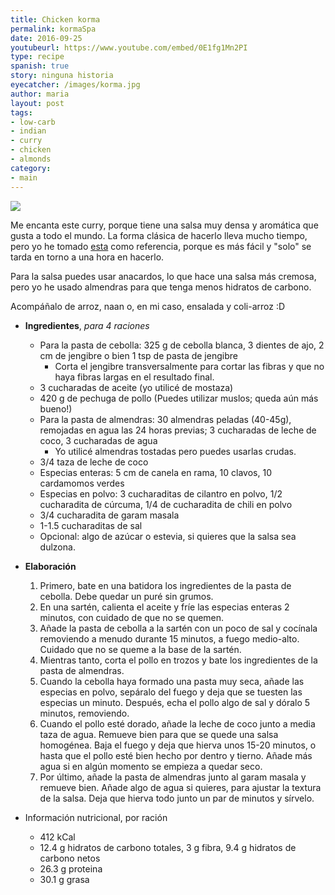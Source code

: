 ```yaml
---
title: Chicken korma
permalink: kormaSpa
date: 2016-09-25
youtubeurl: https://www.youtube.com/embed/0E1fg1Mn2PI
type: recipe
spanish: true
story: ninguna historia
eyecatcher: /images/korma.jpg
author: maria
layout: post
tags:
- low-carb
- indian
- curry
- chicken
- almonds
category:
- main
---
```


<img src="https://farm1.staticflickr.com/683/30866633873_0e3e5dd382_o_d.jpg"/>

Me encanta este curry, porque tiene una salsa muy densa y aromática que gusta a todo el mundo. La forma clásica de hacerlo lleva mucho tiempo, pero yo he tomado [esta](https://www.youtube.com/watch?v=We1qXKTbqOM) como referencia, porque es más fácil y "solo" se tarda en torno a una hora en hacerlo. 

Para la salsa puedes usar anacardos, lo que hace una salsa más cremosa, pero yo he usado almendras para que tenga menos hidratos de carbono. 

Acompáñalo de arroz, naan o, en mi caso, ensalada y coli-arroz :D 


* **Ingredientes**, _para 4 raciones_
  * Para la pasta de cebolla: 325 g de cebolla blanca, 3 dientes de ajo, 2 cm de jengibre o bien 1 tsp de pasta de jengibre
    * Corta el jengibre transversalmente para cortar las fibras y que no haya fibras largas en el resultado final.
  * 3 cucharadas de aceite (yo utilicé de mostaza)
  * 420 g de pechuga de pollo (Puedes utilizar muslos; queda aún más bueno!)
  * Para la pasta de almendras: 30 almendras peladas (40-45g), remojadas en agua las 24 horas previas; 3 cucharadas de leche de coco, 3 cucharadas de agua
    * Yo utilicé almendras tostadas pero puedes usarlas crudas. 
  * 3/4 taza de leche de coco
  * Especias enteras: 5 cm de canela en rama, 10 clavos, 10 cardamomos verdes
  * Especias en polvo: 3 cucharaditas de cilantro en polvo, 1/2 cucharadita de cúrcuma, 1/4 de cucharadita de chili en polvo
  * 3/4 cucharadita de garam masala
  * 1-1.5 cucharaditas de sal
  * Opcional: algo de azúcar o estevia, si quieres que la salsa sea dulzona.


* **Elaboración**
  1. Primero, bate en una batidora los ingredientes de la pasta de cebolla. Debe quedar un puré sin grumos.
  2. En una sartén, calienta el aceite y fríe las especias enteras 2 minutos, con cuidado de que no se quemen.
  3. Añade la pasta de cebolla a la sartén con un poco de sal y cocínala removiendo a menudo durante 15 minutos, a fuego medio-alto. Cuidado que no se queme a la base de la sartén.
  4. Mientras tanto, corta el pollo en trozos y bate los ingredientes de la pasta de almendras.
  5. Cuando la cebolla haya formado una pasta muy seca, añade las especias en polvo, sepáralo del fuego y deja que se tuesten las especias un minuto. Después, echa el pollo algo de sal y dóralo 5 minutos, removiendo. 
  6. Cuando el pollo esté dorado, añade la leche de coco junto a media taza de agua. Remueve bien para que se quede una salsa homogénea. Baja el fuego y deja que hierva unos 15-20 minutos, o hasta que el pollo esté bien hecho por dentro y tierno.  Añade más agua si en algún momento se empieza a quedar seco. 
  7. Por último, añade la pasta de almendras junto al garam masala y remueve bien. Añade algo de agua si quieres, para ajustar la textura de la salsa. Deja que hierva todo junto un par de minutos y sírvelo.

* Información nutricional, por ración
  * 412 kCal
  * 12.4 g hidratos de carbono totales, 3 g fibra, 9.4 g hidratos de carbono netos
  * 26.3 g proteina
  * 30.1 g grasa
